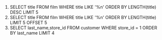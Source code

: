1. SELECT title FROM film WHERE title LIKE '%n' ORDER BY LENGTH(title) DESC LIMIT 5
2. SELECT title FROM film WHERE title LIKE '%n' ORDER BY LENGTH(title) LIMIT 5 OFFSET 5
3. SELECT last_name,store_id FROM customer WHERE store_id = 1 ORDER BY last_name LIMIT 4
